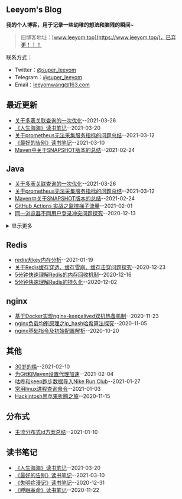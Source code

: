 ## Leeyom's Blog
**我的个人博客，用于记录一些幼稚的想法和脑残的瞬间~**
> 旧博客地址：[www.leeyom.top](https://www.leeyom.top/)，已弃更！！！

联系方式：
- Twitter：[@super_leeyom](https://twitter.com/super_leeyom)
- Telegram：[@super_leeyom](https://t.me/super_leeyom)
- Email：[leeyomwang@163.com](mailto:leeyomwang@163.com)
## 最近更新
- [关于多表关联查询的一次优化](https://github.com/superleeyom/blog/issues/26)--2021-03-26
- [《人生海海》读书笔记](https://github.com/superleeyom/blog/issues/25)--2021-03-20
- [关于prometheus无法采集服务指标的问题总结](https://github.com/superleeyom/blog/issues/24)--2021-03-12
- [《最好的告别》读书笔记](https://github.com/superleeyom/blog/issues/23)--2021-03-10
- [Maven中关于SNAPSHOT版本的总结](https://github.com/superleeyom/blog/issues/22)--2021-02-24
## Java
- [关于多表关联查询的一次优化](https://github.com/superleeyom/blog/issues/26)--2021-03-26
- [关于prometheus无法采集服务指标的问题总结](https://github.com/superleeyom/blog/issues/24)--2021-03-12
- [Maven中关于SNAPSHOT版本的总结](https://github.com/superleeyom/blog/issues/22)--2021-02-24
- [GitHub Actions 实战之监控梯子流量](https://github.com/superleeyom/blog/issues/19)--2021-02-01
- [同一浏览器不同用户登录冲突问题探究](https://github.com/superleeyom/blog/issues/11)--2020-12-13
<details><summary>显示更多</summary>

- [GitHub Actions 实战之Chrome书签同步](https://github.com/superleeyom/blog/issues/10)--2020-12-07
- [白话解说之 BIO、NIO、AIO、异步阻塞的区别](https://github.com/superleeyom/blog/issues/3)--2020-10-17
- [Java8函数式编程中比较实用的操作语法](https://github.com/superleeyom/blog/issues/2)--2020-10-09
- [Java泛型的回顾之旅](https://github.com/superleeyom/blog/issues/1)--2020-10-09
</details>

## Redis
- [redis大key内存分析](https://github.com/superleeyom/blog/issues/17)--2021-01-19
- [关于Redis缓存穿透、缓存雪崩、缓存击穿问题探究](https://github.com/superleeyom/blog/issues/13)--2020-12-23
- [5分钟快速理解Redis的内存回收机制](https://github.com/superleeyom/blog/issues/12)--2020-12-16
- [5分钟快速理解Redis的持久化](https://github.com/superleeyom/blog/issues/9)--2020-12-02
## nginx
- [基于Docker实现nginx-keepalived双机热备机制](https://github.com/superleeyom/blog/issues/8)--2020-11-23
- [nginx负载均衡原理之ip_hash哈希算法探究](https://github.com/superleeyom/blog/issues/5)--2020-11-05
- [nginx基础指令及初始配置解析](https://github.com/superleeyom/blog/issues/4)--2020-10-20
## 其他
- [30岁的槛](https://github.com/superleeyom/blog/issues/21)--2021-02-10
- [为Git和Maven设置代理加速](https://github.com/superleeyom/blog/issues/20)--2021-02-04
- [咕咚和keep跑步数据导入Nike Run Club](https://github.com/superleeyom/blog/issues/18)--2021-01-27
- [常用linux进程查询命令](https://github.com/superleeyom/blog/issues/15)--2021-01-03
- [Hackintosh黑苹果折腾之旅](https://github.com/superleeyom/blog/issues/6)--2020-11-15
## 分布式
- [主流分布式id方案总结](https://github.com/superleeyom/blog/issues/16)--2021-01-10
## 读书笔记
- [《人生海海》读书笔记](https://github.com/superleeyom/blog/issues/25)--2021-03-20
- [《最好的告别》读书笔记](https://github.com/superleeyom/blog/issues/23)--2021-03-10
- [《失明症漫记》读书笔记](https://github.com/superleeyom/blog/issues/14)--2020-12-31
- [《睡眠革命》读书笔记](https://github.com/superleeyom/blog/issues/7)--2020-11-22
